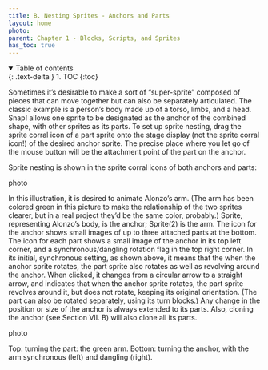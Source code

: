 ```yaml
---
title: B. Nesting Sprites - Anchors and Parts
layout: home
photo: 
parent: Chapter 1 - Blocks, Scripts, and Sprites
has_toc: true
---
```

<details open markdown="block">
  <summary>
    Table of contents
  </summary>
  {: .text-delta }
1. TOC
{:toc}
</details>

Sometimes it’s desirable to make a sort of “super-sprite” composed of pieces that can move together but can also be separately articulated. The classic example is a person’s body made up of a torso, limbs, and a head. Snap! allows one sprite to be designated as the anchor of the combined shape, with other sprites as its parts. To set up sprite nesting, drag the sprite corral icon of a part sprite onto the stage display (not the sprite corral icon!) of the desired anchor sprite. The precise place where you let go of the mouse button will be the attachment point of the part on the anchor.

Sprite nesting is shown in the sprite corral icons of both anchors and parts:

photo

In this illustration, it is desired to animate Alonzo’s arm. (The arm has been colored green in this picture to make the relationship of the two sprites clearer, but in a real project they’d be the same color, probably.) Sprite, representing Alonzo’s body, is the anchor; Sprite(2) is the arm. The icon for the anchor shows small images of up to three attached parts at the bottom. The icon for each part shows a small image of the anchor in its top left corner, and a synchronous/dangling rotation flag in the top right corner. In its initial, synchronous setting, as shown above, it means that the when the anchor sprite rotates, the part sprite also rotates as well as revolving around the anchor. When clicked, it changes from a circular arrow to a straight arrow, and indicates that when the anchor sprite rotates, the part sprite revolves around it, but does not rotate, keeping its original orientation. (The part can also be rotated separately, using its turn blocks.) Any change in the position or size of the anchor is always extended to its parts. Also, cloning the anchor (see Section VII. B) will also clone all its parts.

photo

Top: turning the part: the green arm. Bottom: turning the anchor, with the arm synchronous (left) and dangling (right).

